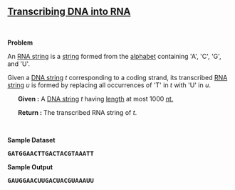 <h2><a href="https://rosalind.info/problems/rna/">Transcribing DNA into RNA</a></h2>

<p>&nbsp;</p>
<p><strong class="example">Problem</strong></p>

<p>An <a href="https://rosalind.info/glossary/rna-string/">RNA string</a> is a <a href="https://rosalind.info/glossary/string/">string</a> formed from the <a href="https://rosalind.info/glossary/alphabet/">alphabet</a> containing 'A', 'C', 'G', and 'U'.</p>

<p>Given a <a href="https://rosalind.info/glossary/dna-string/">DNA string</a> <i>t</i> corresponding to a coding strand, its transcribed <a href="https://rosalind.info/glossary/rna-string/">RNA string</a> <i>u</i> is formed by replacing all occurrences of 'T' in <i>t</i> with 'U' in <i>u</i></i>.</p>

<ol>
<p><strong>Given :</strong> A <a href="https://rosalind.info/glossary/dna-string/">DNA string</a> <i>t</i> having <a href="https://rosalind.info/glossary/string-length/">length</a> at most 1000 <a href="https://rosalind.info/glossary/nucleotide/">nt.</a></p>
<p><strong>Return : </strong> The transcribed RNA string of <i>t</i>.</p>
</ol>


<p>&nbsp;</p>
<p><strong class="example">Sample Dataset</strong></p>
<pre>
<strong>GATGGAACTTGACTACGTAAATT</strong>
</pre>
<p><strong class="example">Sample Output</strong></p>
<pre>
<strong>GAUGGAACUUGACUACGUAAAUU</strong>
</pre>
